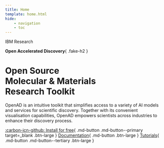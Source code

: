 ```yaml
---
title: Home
template: home.html
hide:
    - navigation
    - toc
---
```


<div id="hero" markdown>
IBM Research

**Open Accelerated Discovery**{ .fake-h2 }

# Open Source<br>Molecular & Materials<br>Research Toolkit

<!-- # Open Source<br>Molecular & Materials<br>Discovery -->

<p class="intro large">
OpenAD is an intuitive toolkit that simplifies access to a variety of AI models and services for scientific discovery. Together with its convenient visualisation capabilities, OpenAD empowers scientists across industries to enhance their discovery process.
</p>

[:carbon-icn-github: Install for free](https://github.com/acceleratedscience/openad-toolkit){ .md-button .md-button--primary target=\_blank .btn-large }
[Documentation](docs/installation.md){ .md-button .btn-large }
[Tutorials](blog/category/tutorials.md){ .md-button .md-button--tertiary .btn-large }

</div>
